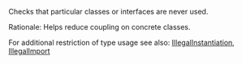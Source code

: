Checks that particular classes or interfaces are never used.

Rationale: Helps reduce coupling on concrete classes.

For additional restriction of type usage see also:
[IllegalInstantiation](https://checkstyle.org/illegalinstantiation.html#IllegalInstantiation),
[IllegalImport](../imports/illegalimport.html#IllegalImport)

